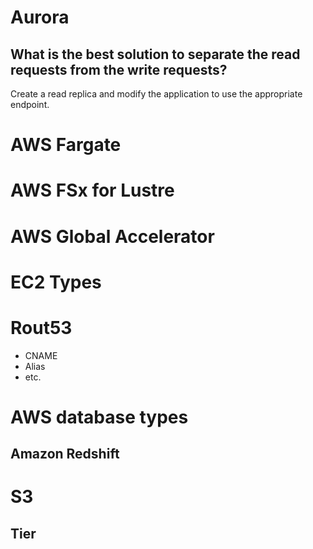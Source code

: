 # Aurora

## What is the best solution to separate the read requests from the write requests?

Create a read replica and modify the application to use the appropriate endpoint.

# AWS Fargate

# AWS FSx for Lustre

# AWS Global Accelerator

# EC2 Types

# Rout53

- CNAME
- Alias
- etc.

# AWS database types

## Amazon Redshift

# S3

## Tier

